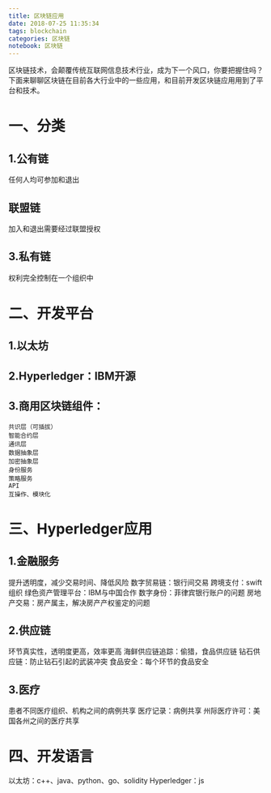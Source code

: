 ```yaml
---
title: 区块链应用
date: 2018-07-25 11:35:34
tags: blockchain
categories: 区块链
notebook: 区块链
---
```

区块链技术，会颠覆传统互联网信息技术行业，成为下一个风口，你要把握住吗？下面来聊聊区块链在目前各大行业中的一些应用，和目前开发区块链应用用到了平台和技术。
<!-- more -->
# 一、分类
## 1.公有链
任何人均可参加和退出
## 联盟链
加入和退出需要经过联盟授权
## 3.私有链
权利完全控制在一个组织中

# 二、开发平台
## 1.以太坊
## 2.Hyperledger：IBM开源
## 3.商用区块链组件：
    共识层（可插拔）
    智能合约层
    通讯层
    数据抽象层
    加密抽象层
    身份服务
    策略服务
    API
    互操作、模块化

# 三、Hyperledger应用
## 1.金融服务
提升透明度，减少交易时间、降低风险
数字贸易链：银行间交易
跨境支付：swift组织
绿色资产管理平台：IBM与中国合作
数字身份：菲律宾银行账户的问题
房地产交易：房产属主，解决房产产权鉴定的问题
## 2.供应链
环节真实性，透明度更高，效率更高
海鲜供应链追踪：偷猎，食品供应链
钻石供应链：防止钻石引起的武装冲突
食品安全：每个环节的食品安全
## 3.医疗
患者不同医疗组织、机构之间的病例共享
医疗记录：病例共享
州际医疗许可：美国各州之间的医疗共享

# 四、开发语言
以太坊：c++、java、python、go、solidity
Hyperledger：js